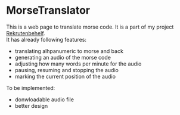 # MorseTranslator

This is a web page to translate morse code. It is a part of my
project <a href="https://github.com/Serofer/Rekrutenbehelf"> Rekrutenbehelf</a>.
<br>
It has already following features:

<ul>
<li>translating alhpanumeric to morse and back</li>
<li>generating an audio of the morse code</li>
<li>adjusting how many words per minute for the audio</li>
<li>pausing, resuming and stopping the audio</li>
<li>marking the current position of the audio</li>
</ul>
To be implemented:
<ul>
  <li>donwloadable audio file</li>
 
  <li>better design</li>
</ul>
